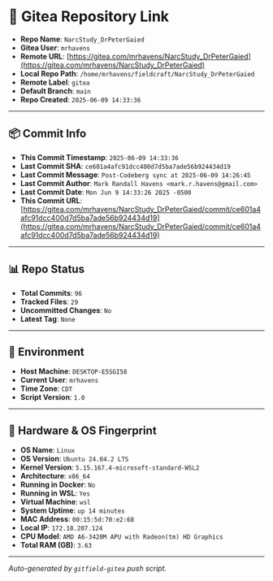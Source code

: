 # 🔗 Gitea Repository Link

- **Repo Name**: `NarcStudy_DrPeterGaied`
- **Gitea User**: `mrhavens`
- **Remote URL**: [https://gitea.com/mrhavens/NarcStudy_DrPeterGaied](https://gitea.com/mrhavens/NarcStudy_DrPeterGaied)
- **Local Repo Path**: `/home/mrhavens/fieldcraft/NarcStudy_DrPeterGaied`
- **Remote Label**: `gitea`
- **Default Branch**: `main`
- **Repo Created**: `2025-06-09 14:33:36`

---

## 📦 Commit Info

- **This Commit Timestamp**: `2025-06-09 14:33:36`
- **Last Commit SHA**: `ce601a4afc91dcc400d7d5ba7ade56b924434d19`
- **Last Commit Message**: `Post-Codeberg sync at 2025-06-09 14:26:45`
- **Last Commit Author**: `Mark Randall Havens <mark.r.havens@gmail.com>`
- **Last Commit Date**: `Mon Jun 9 14:33:26 2025 -0500`
- **This Commit URL**: [https://gitea.com/mrhavens/NarcStudy_DrPeterGaied/commit/ce601a4afc91dcc400d7d5ba7ade56b924434d19](https://gitea.com/mrhavens/NarcStudy_DrPeterGaied/commit/ce601a4afc91dcc400d7d5ba7ade56b924434d19)

---

## 📊 Repo Status

- **Total Commits**: `96`
- **Tracked Files**: `29`
- **Uncommitted Changes**: `No`
- **Latest Tag**: `None`

---

## 🧭 Environment

- **Host Machine**: `DESKTOP-E5SGI58`
- **Current User**: `mrhavens`
- **Time Zone**: `CDT`
- **Script Version**: `1.0`

---

## 🧬 Hardware & OS Fingerprint

- **OS Name**: `Linux`
- **OS Version**: `Ubuntu 24.04.2 LTS`
- **Kernel Version**: `5.15.167.4-microsoft-standard-WSL2`
- **Architecture**: `x86_64`
- **Running in Docker**: `No`
- **Running in WSL**: `Yes`
- **Virtual Machine**: `wsl`
- **System Uptime**: `up 14 minutes`
- **MAC Address**: `00:15:5d:70:e2:68`
- **Local IP**: `172.18.207.124`
- **CPU Model**: `AMD A6-3420M APU with Radeon(tm) HD Graphics`
- **Total RAM (GB)**: `3.63`

---

_Auto-generated by `gitfield-gitea` push script._
